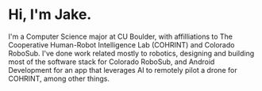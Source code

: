 # Hi, I'm Jake.
I'm a Computer Science major at CU Boulder, with affilliations to The Cooperative Human-Robot Intelligence Lab (COHRINT) and Colorado RoboSub. I've done work related mostly to robotics, designing and building most of the software stack for Colorado RoboSub, and Android Development for an app that leverages AI to remotely pilot a drone for COHRINT, among other things.

